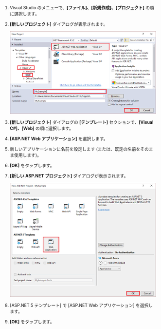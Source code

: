 1. Visual Studio のメニューで、**[ファイル]、[新規作成]、[プロジェクト]** の順に選択します。

1. **[新しいプロジェクト]** ダイアログが表示されます。

	![[新しいプロジェクト] ダイアログ](./media/create-aspnet5-app/create-web-app.png)

1. **[新しいプロジェクト]** ダイアログの **[テンプレート]** セクションで、**[Visual C#]、[Web]** の順に選択します。

1. **[ASP.NET Web アプリケーション]** を選択します。

1. 新しいアプリケーションに名前を設定します (または、既定の名前をそのまま使用します)。

1. **[OK]** をタップします。

1. **[新しい ASP.NET プロジェクト]** ダイアログが表示されます。

	![[新しい ASP.NET プロジェクト] ダイアログ](./media/create-aspnet5-app/choose-template.png)

1. [ASP.NET 5 テンプレート] で [ASP.NET Web アプリケーション] を選択します。

1. **[OK]** をタップします。

<!---HONumber=AcomDC_0330_2016------>